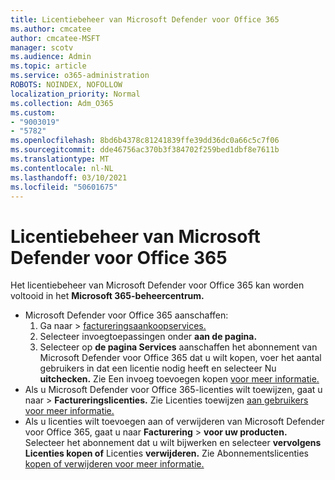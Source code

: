 ```yaml
---
title: Licentiebeheer van Microsoft Defender voor Office 365
ms.author: cmcatee
author: cmcatee-MSFT
manager: scotv
ms.audience: Admin
ms.topic: article
ms.service: o365-administration
ROBOTS: NOINDEX, NOFOLLOW
localization_priority: Normal
ms.collection: Adm_O365
ms.custom:
- "9003019"
- "5782"
ms.openlocfilehash: 8bd6b4378c81241839ffe39dd36dc0a66c5c7f06
ms.sourcegitcommit: dde46756ac370b3f384702f259bed1dbf8e7611b
ms.translationtype: MT
ms.contentlocale: nl-NL
ms.lasthandoff: 03/10/2021
ms.locfileid: "50601675"
---
```

# <a name="microsoft-defender-for-office-365-license-management"></a>Licentiebeheer van Microsoft Defender voor Office 365

Het licentiebeheer van Microsoft Defender voor Office 365 kan worden voltooid in het **Microsoft 365-beheercentrum.**

- Microsoft Defender voor Office 365 aanschaffen:
    1. Ga naar  >  [factureringsaankoopservices.](https://go.microsoft.com/fwlink/p/?linkid=868433)
    2. Selecteer invoegtoepassingen onder **aan de pagina.**
    3. Selecteer op **de pagina Services** aanschaffen het abonnement van Microsoft Defender voor Office 365 dat u wilt kopen, voer het aantal gebruikers in dat een licentie nodig heeft en selecteer Nu **uitchecken.** Zie Een invoeg toevoegen kopen [voor meer informatie.](https://docs.microsoft.com/microsoft-365/commerce/buy-or-edit-an-add-on)
- Als u Microsoft Defender voor Office 365-licenties wilt toewijzen, gaat u naar   >  **Factureringslicenties.** Zie Licenties toewijzen [aan gebruikers voor meer informatie.](https://docs.microsoft.com/microsoft-365/admin/manage/assign-licenses-to-users)
- Als u licenties wilt toevoegen aan of verwijderen van Microsoft Defender voor Office 365, gaat u naar **Facturering**  >  **voor uw producten.** Selecteer het abonnement dat u wilt bijwerken en selecteer **vervolgens Licenties kopen of** Licenties **verwijderen.** Zie Abonnementslicenties [kopen of verwijderen voor meer informatie.](https://docs.microsoft.com/microsoft-365/commerce/licenses/buy-licenses)